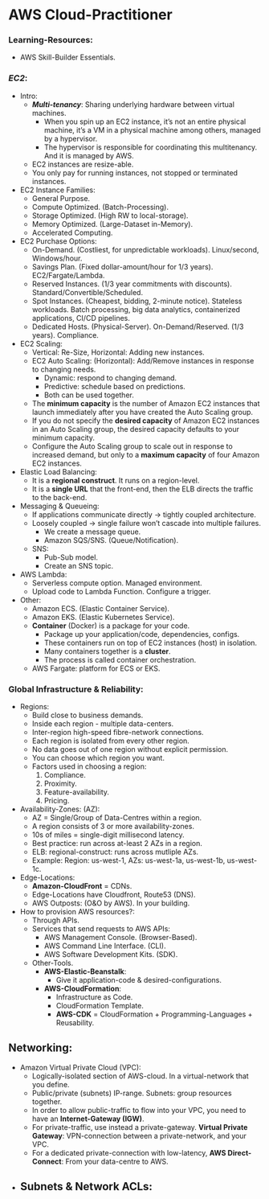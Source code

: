 # AWS Cloud-Practitioner

### Learning-Resources:
- AWS Skill-Builder Essentials.

### ***EC2***:

- Intro:
    - ***Multi-tenancy***: Sharing underlying hardware between virtual machines.
        - When you spin up an EC2 instance, it’s not an entire physical machine, it’s a VM in a physical machine among others, managed by a hypervisor.
        - The hypervisor is responsible for coordinating this multitenancy. And it is managed by AWS.
    - EC2 instances are resize-able.
    - You only pay for running instances, not stopped or terminated instances.
- EC2 Instance Families:
    - General Purpose.
    - Compute Optimized. (Batch-Processing).
    - Storage Optimized. (High RW to local-storage).
    - Memory Optimized. (Large-Dataset in-Memory).
    - Accelerated Computing.
- EC2 Purchase Options:
    - On-Demand.  (Costliest, for unpredictable workloads). Linux/second, Windows/hour.
    - Savings Plan.  (Fixed dollar-amount/hour for 1/3 years). EC2/Fargate/Lambda.
    - Reserved Instances.  (1/3 year commitments with discounts).  Standard/Convertible/Scheduled.
    - Spot Instances.  (Cheapest, bidding, 2-minute notice).  Stateless workloads. Batch processing, big data analytics, containerized applications, CI/CD pipelines.
    - Dedicated Hosts.  (Physical-Server).  On-Demand/Reserved.  (1/3 years).  Compliance.
- EC2 Scaling:
    - Vertical: Re-Size, Horizontal: Adding new instances.
    - EC2 Auto Scaling: (Horizontal): Add/Remove instances in response to changing needs.
        - Dynamic: respond to changing demand.
        - Predictive: schedule based on predictions.
        - Both can be used together.
    - The **minimum capacity** is the number of Amazon EC2 instances that launch immediately after you have created the Auto Scaling group.
    - If you do not specify the **desired capacity** of Amazon EC2 instances in an Auto Scaling group, the desired capacity defaults to your minimum capacity.
    - Configure the Auto Scaling group to scale out in response to increased demand, but only to a **maximum capacity** of four Amazon EC2 instances.
- Elastic Load Balancing:
    - It is a **regional construct**. It runs on a region-level.
    - It is a **single URL** that the front-end, then the ELB directs the traffic to the back-end.
- Messaging & Queueing:
    - If applications communicate directly → tightly coupled architecture.
    - Loosely coupled → single failure won’t cascade into multiple failures.
        - We create a message queue.
        - Amazon SQS/SNS. (Queue/Notification).
    - SNS:
        - Pub-Sub model.
        - Create an SNS topic.
- AWS Lambda:
    - Serverless compute option. Managed environment.
    - Upload code to Lambda Function. Configure a trigger.
- Other:
    - Amazon ECS. (Elastic Container Service).
    - Amazon EKS. (Elastic Kubernetes Service).
    - **Container** (Docker) is a package for your code.
        - Package up your application/code, dependencies, configs.
        - These containers run on top of EC2 instances (host) in isolation.
        - Many containers together is a **cluster**.
        - The process is called container orchestration.
    - AWS Fargate: platform for ECS or EKS.



###  Global Infrastructure & Reliability:

- Regions:
    - Build close to business demands.
    - Inside each region - multiple data-centers.
    - Inter-region high-speed fibre-network connections.
    - Each region is isolated from every other region.
    - No data goes out of one region without explicit permission.
    - You can choose which region you want.
    - Factors used in choosing a region:
        1. Compliance.
        2. Proximity.
        3. Feature-availability.
        4. Pricing.
- Availability-Zones: (AZ):
    - AZ = Single/Group of Data-Centres within a region.
    - A region consists of 3 or more availability-zones.
    - 10s of miles = single-digit millisecond latency.
    - Best practice: run across at-least 2 AZs in a region.
    - ELB: regional-construct: runs across mutliple AZs.
    - Example: Region: us-west-1, AZs: us-west-1a, us-west-1b, us-west-1c.
- Edge-Locations:
    - **Amazon-CloudFront** = CDNs.
    - Edge-Locations have Cloudfront, Route53 (DNS).
    - AWS Outposts: (O&O by AWS). In your building.
- How to provision AWS resources?:
    - Through APIs.
    - Services that send requests to AWS APIs:
        - AWS Management Console. (Browser-Based).
        - AWS Command Line Interface. (CLI).
        - AWS Software Development Kits. (SDK).
    - Other-Tools.
        - **AWS-Elastic-Beanstalk**:
            - Give it application-code & desired-configurations.
        - **AWS-CloudFormation**:
            - Infrastructure as Code.
            - CloudFormation Template.
            - **AWS-CDK** = CloudFormation + Programming-Languages + Reusability.



## Networking:

- Amazon Virtual Private Cloud (VPC):
    - Logically-isolated section of AWS-cloud. In a virtual-network that you define.
    - Public/private (subnets) IP-range. Subnets: group resources together.
    - In order to allow public-traffic to flow into your VPC, you need to have an **Internet-Gateway (IGW)**.
    - For private-traffic, use instead a private-gateway. **Virtual Private Gateway**:  VPN-connection between a private-network, and your VPC.
    - For a dedicated private-connection with low-latency, **AWS Direct-Connect**: From your data-centre to AWS.
- Subnets & Network ACLs:
    - 